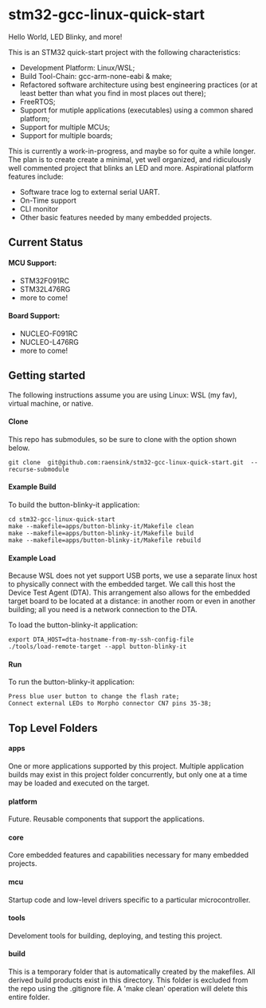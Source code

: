 # stm32-gcc-linux-quick-start
Hello World, LED Blinky, and more!

This is an STM32 quick-start project with the following characteristics:
- Development Platform: Linux/WSL;
- Build Tool-Chain: gcc-arm-none-eabi & make;
- Refactored software architecture using best engineering practices (or at least better than what you find in most places out there);
- FreeRTOS;
- Support for mutiple applications (executables) using a common shared platform;
- Support for multiple MCUs;
- Support for multiple boards;

This is currently a work-in-progress, and maybe so for quite a while longer.
The plan is to create create a minimal, yet well organized, and ridiculously well commented
project that blinks an LED and more.  Aspirational platform features include:
- Software trace log to external serial UART.
- On-Time support
- CLI monitor
- Other basic features needed by many embedded projects.

## Current Status
#### MCU Support:
- STM32F091RC
- STM32L476RG
- more to come!
#### Board Support:
- NUCLEO-F091RC
- NUCLEO-L476RG
- more to come!

## Getting started
The following instructions assume you are using Linux: WSL (my fav), virtual machine, or native.
#### Clone
This repo has submodules, so be sure to clone with the option shown below.
```
git clone  git@github.com:raensink/stm32-gcc-linux-quick-start.git  --recurse-submodule
```
#### Example Build
To build the button-blinky-it application:
```
cd stm32-gcc-linux-quick-start
make --makefile=apps/button-blinky-it/Makefile clean
make --makefile=apps/button-blinky-it/Makefile build
make --makefile=apps/button-blinky-it/Makefile rebuild
```
#### Example Load
Because WSL does not yet support USB ports, we use a separate linux host to physically connect
with the embedded target. We call this host the Device Test Agent (DTA).
This arrangement also allows for the embedded target board to be located at a distance:
in another room or even in another building; all you need is a network connection to the DTA.

To load the button-blinky-it application:
```
export DTA_HOST=dta-hostname-from-my-ssh-config-file
./tools/load-remote-target --appl button-blinky-it
```
#### Run
To run the button-blinky-it application:
```
Press blue user button to change the flash rate;
Connect external LEDs to Morpho connector CN7 pins 35-38;
```

## Top Level Folders
#### apps
One or more applications supported by this project.
Multiple application builds may exist in this project folder concurrently,
but only one at a time may be loaded and executed on the target.

#### platform
Future.  Reusable components that support the applications.

#### core
Core embedded features and capabilities necessary for many embedded projects.

#### mcu
Startup code and low-level drivers specific to a particular microcontroller.

#### tools
Develoment tools for building, deploying, and testing this project.

#### build
This is a temporary folder that is automatically created by the makefiles.
All derived build products exist in this directory.
This folder is excluded from the repo using the .gitignore file.
A 'make clean' operation will delete this entire folder.


